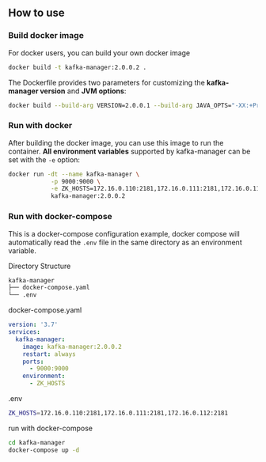 ## How to use

### Build docker image

For docker users, you can build your own docker image

``` sh
docker build -t kafka-manager:2.0.0.2 .
```

The Dockerfile provides two parameters for customizing the **kafka-manager version** and **JVM options**:

``` sh
docker build --build-arg VERSION=2.0.0.1 --build-arg JAVA_OPTS="-XX:+PrintGCDetails -XX:+PrintGCApplicationStoppedTime" -t kafka-manager:2.0.0.1 .
```

### Run with docker

After building the docker image, you can use this image to run the container. 
**All environment variables** supported by kafka-manager can be set with the `-e` option:

``` sh
docker run -dt --name kafka-manager \
            -p 9000:9000 \
            -e ZK_HOSTS=172.16.0.110:2181,172.16.0.111:2181,172.16.0.112:2181 \
            kafka-manager:2.0.0.2
```

### Run with docker-compose

This is a docker-compose configuration example, docker compose will automatically read
the `.env` file in the same directory as an environment variable.

Directory Structure

``` sh
kafka-manager
├── docker-compose.yaml
└── .env
```

docker-compose.yaml

``` yaml
version: '3.7'
services:
  kafka-manager:
    image: kafka-manager:2.0.0.2
    restart: always
    ports:
      - 9000:9000
    environment:
      - ZK_HOSTS
```

.env

``` sh
ZK_HOSTS=172.16.0.110:2181,172.16.0.111:2181,172.16.0.112:2181
```

run with docker-compose

``` sh
cd kafka-manager
docker-compose up -d
```
